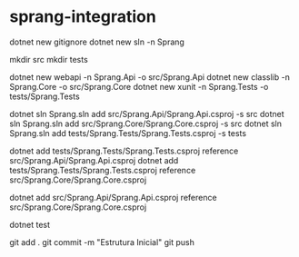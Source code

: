 # sprang-integration

dotnet new gitignore
dotnet new sln -n Sprang

mkdir src
mkdir tests

dotnet new webapi -n Sprang.Api -o src/Sprang.Api
dotnet new classlib -n Sprang.Core -o src/Sprang.Core
dotnet new xunit -n Sprang.Tests -o tests/Sprang.Tests

dotnet sln Sprang.sln add src/Sprang.Api/Sprang.Api.csproj -s src
dotnet sln Sprang.sln add src/Sprang.Core/Sprang.Core.csproj -s src
dotnet sln Sprang.sln add tests/Sprang.Tests/Sprang.Tests.csproj -s tests

dotnet add tests/Sprang.Tests/Sprang.Tests.csproj reference src/Sprang.Api/Sprang.Api.csproj
dotnet add tests/Sprang.Tests/Sprang.Tests.csproj reference src/Sprang.Core/Sprang.Core.csproj

dotnet add src/Sprang.Api/Sprang.Api.csproj reference src/Sprang.Core/Sprang.Core.csproj

dotnet test

git add .
git commit -m "Estrutura Inicial"
git push